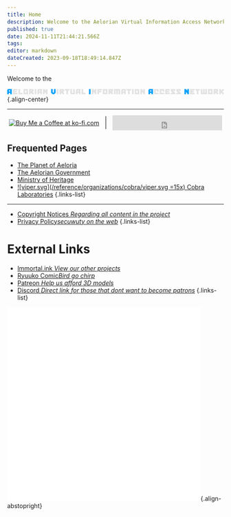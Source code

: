 ```yaml
---
title: Home
description: Welcome to the Aelorian Virtual Information Access Network. Operated by the Archive of the Ministry of Heritage. 
published: true
date: 2024-11-11T21:44:21.566Z
tags: 
editor: markdown
dateCreated: 2023-09-18T18:49:14.847Z
---
```


Welcome to the

![avianlogo.webp](/branding/avianlogo.webp){.align-center}
 
---
<div style="display: flex; justify-content: center; align-items: center;">
    <a href="https://ko-fi.com/T6T2S7L1F" target="_blank">
        <img height="36" style="border:0px;height:36px;" src="https://storage.ko-fi.com/cdn/kofi3.png?v=6" border="0" alt="Buy Me a Coffee at ko-fi.com" />
    </a>
    <div style="width: 1px; height: 30px; background-color: #000; margin: 0 15px;"></div>
    <iframe style="border-style:none;" src="https://status.exile.rocks/badge?theme=dark" width="255" height="35" frameborder="0" scrolling="no"></iframe>
</div>


## Frequented Pages
- [The Planet of Aeloria](/reference/location/aeloria)
- [The Aelorian Government](/reference/species/aelorian/government)
- [Ministry of Heritage](/reference/species/aelorian/government/heritage)
- [![viper.svg](/reference/organizations/cobra/viper.svg =15x) Cobra Laboratories](reference/organization/cobra-laboratories)
{.links-list}

---
- [Copyright Notices *Regarding all content in the project*](/copyright)
- [Privacy Policy*secuwuty on the web*](/privacy)
{.links-list}




# External Links

- [Immortal.ink *View our other projects*](https://immortal.ink)
- [Ryuuko Comic*Bird go chirp*](https://comic.immortal.ink/ryuuko/latest)
- [Patreon *Help us afford 3D models*](https://patreon.com/aeternum)
- [Discord *Direct link for those that dont want to become patrons*](https://discord.gg/A8YdS9tTh2)
{.links-list}

![immortalink_initials_square450.png](/branding/immortalink_initials_square450.png){.align-abstopright}

